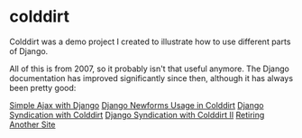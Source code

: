 colddirt
========

Colddirt was a demo project I created to illustrate how to use different parts of Django.

All of this is from 2007, so it probably isn't that useful anymore. The Django documentation has improved significantly since then, although it has always been pretty good:

[Simple Ajax with Django](http://www.kelvinism.com/2007/06/simple-ajax-with-django_1754.html)
[Django Newforms Usage in Colddirt](http://www.kelvinism.com/2007/06/simple-ajax-with-django_1754.html)
[Django Syndication with Colddirt](http://www.kelvinism.com/2007/06/django-syndication-with-colddirt_5107.html)
[Django Syndication with Colddirt II](http://www.kelvinism.com/2007/06/django-syndication-with-colddirt-ii_3665.html)
[Retiring Another Site](http://www.kelvinism.com/2010/05/retiring-another-site_942.html)